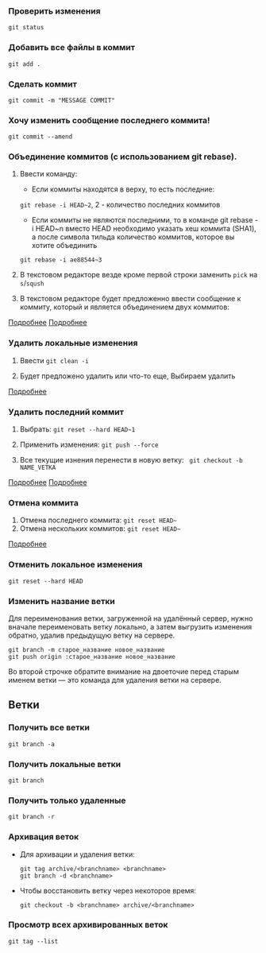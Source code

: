 ### Проверить изменения
`git status`

### Добавить все файлы в коммит
`git add .`

### Сделать коммит
`git commit -m "MESSAGE COMMIT"`

### Хочу изменить сообщение последнего коммита!
`git commit --amend`

### Объединение коммитов (с использованием git rebase).
1. Ввести команду:
    - Если коммиты находятся в верху, то есть последние: 
    
    `git rebase -i HEAD~2`, 2 - количество последних коммитов
    - Если коммиты не являются последними, то в команде git rebase -i HEAD~n вместо HEAD необходимо указать хеш коммита (SHA1), а после символа тильда количество коммитов, которое вы хотите объединить
    
    `git rebase -i ae88544~3`
2. В текстовом редакторе везде кроме первой строки заменить `pick` на `s`/`sqush`
3. В текстовом редакторе будет предложенно ввести сообщение к коммиту, который и является объединением двух коммитов:

[Подробнее](https://pingvinus.ru/git/1591)
[Подробнее](https://www.google.com/search?q=git+%D0%BE%D0%B1%D1%8A%D0%B5%D0%B4%D0%B8%D0%BD%D0%B8%D1%82%D1%8C+%D0%BA%D0%BE%D0%BC%D0%BC%D0%B8%D1%82%D1%8B+%D0%B2+%D0%BE%D0%B4%D0%B8%D0%BD&sxsrf=ALeKk00BaphkNl3aL2CkVZodTNL1Ftw7Dw%3A1619593880890&ei=mAqJYILyNayEwPAPxd2mmAo&oq=git+%D0%BE%D0%B1%D1%8A%D0%B5%D0%B4%D0%B5%D0%BD%D0%B8%D1%82%D1%8C+&gs_lcp=Cgdnd3Mtd2l6EAMYAjIHCCMQsQIQJzIHCCMQsQIQJzIECAAQCjIECAAQCjIECAAQCjoICAAQsQMQgwE6AggAOgQIABADOggILhCxAxCTAjoFCC4QsQM6BQgAELEDOgYIABAKEAE6CQgAELEDEAoQAToECCMQJzoECAAQQzoHCAAQsQMQQ1Dmu54BWLTkngFgxPaeAWgAcAJ4AIAB1AGIAfUOkgEGMTIuNS4xmAEBoAEBqgEHZ3dzLXdpesABAQ&sclient=gws-wiz)

### Удалить локальные изменения
1. Ввести
    `git clean -i`

2. Будет предложено удалить или что-то еще, Выбираем удалить

[Подробнее](https://qna.habr.com/q/528805)


### Удалить последний коммит
1. Выбрать: 
    `git reset --hard HEAD~1`

2. Применить изменения:
    `git push --force`

3. Все текущие изнения перенести в новую ветку:
    ` git checkout -b NAME_VETKA`

[Подробнее](https://tproger.ru/translations/most-common-git-screwupsquestions-and-solutions/)
[Подробнее](https://pingvinus.ru/git/1581)

### Отмена коммита
1. Отмена последнего коммита: `git reset HEAD~`
2. Отмена нескольких коммитов: `git reset HEAD~`

[Подробнее](https://pingvinus.ru/git/1581)


### Отменить локальное изменения
`git reset --hard HEAD`


### Изменить название ветки
Для переименования ветки, загруженной на удалённый сервер, нужно вначале переименовать ветку локально, а затем выгрузить изменения обратно, удалив предыдущую ветку на сервере.

```
git branch -m старое_название новое_название
git push origin :старое_название новое_название
```
    
Во второй строчке обратите внимание на двоеточие перед старым именем ветки — это команда для удаления ветки на сервере.

## Ветки
### Получить все ветки
`git branch -a`

### Получить локальные ветки
`git branch`

### Получить только удаленные
`git branch -r`

### Архивация веток
- Для архивации и удаления ветки:

    ```
    git tag archive/<branchname> <branchname>
    git branch -d <branchname>
    ```

- Чтобы восстановить ветку через некоторое время:

    ```
    git checkout -b <branchname> archive/<branchname>
    ```

### Просмотр всех архивированных веток
```
git tag --list
```
